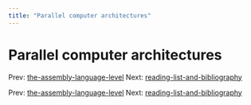 ```yaml
---
title: "Parallel computer architectures"
---
```


# Parallel computer architectures

Prev: [the-assembly-language-level](the-assembly-language-level.md)
Next: [reading-list-and-bibliography](reading-list-and-bibliography.md)

Prev: [the-assembly-language-level](the-assembly-language-level.md)
Next: [reading-list-and-bibliography](reading-list-and-bibliography.md)
